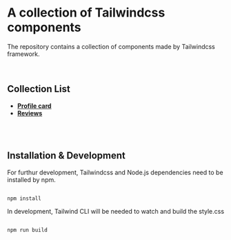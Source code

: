 
  

# A collection of Tailwindcss components

  

The repository contains a collection of components made by Tailwindcss framework.

<br>

## Collection List

 - **[Profile card](profile-card.html)**
 - **[Reviews](reviews.html)**

<br>
<br>

## Installation & Development

  

For furthur development, Tailwindcss and Node.js dependencies need to be installed by npm.

  

```bash

npm install

```

  

In development, Tailwind CLI will be needed to watch and build the style.css

  

```bash

npm run build

```